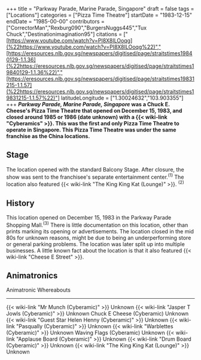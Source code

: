 +++
title = "Parkway Parade, Marine Parade, Singapore"
draft = false
tags = ["Locations"]
categories = ["Pizza Time Theatre"]
startDate = "1983-12-15"
endDate = "1985-00-00"
contributors = ["CorrectorMan","Rexburg090","BurgersNuggs445","Tux Chuck","Destinationimagination95"]
citations = ["[https://www.youtube.com/watch?v=PI8X8ILOoqg](%22https://www.youtube.com/watch?v=PI8X8ILOoqg%22)","[https://eresources.nlb.gov.sg/newspapers/digitised/page/straitstimes19840129-1.1.36](%22https://eresources.nlb.gov.sg/newspapers/digitised/page/straitstimes19840129-1.1.36%22)","[https://eresources.nlb.gov.sg/newspapers/digitised/page/straitstimes19831215-1.1.57](%22https://eresources.nlb.gov.sg/newspapers/digitised/page/straitstimes19831215-1.1.57%22)"]
latitudeLongitude = ["1.30024632","103.903355"]
+++
***Parkway Parade, Marine Parade, Singapore* was a Chuck E. Cheese's Pizza Time Theatre that opened on December 15, 1983, and closed around 1985 or 1986 (date unknown) with a {{< wiki-link "Cyberamics" >}}. This was the first and only Pizza Time Theatre to operate in Singapore.
This Pizza Time Theatre was under the same franchise as the China locations.**

## Stage

The location opened with the standard Balcony Stage. After closure, the show was sent to the franchisee's separate entertainment center.<sup>(1)</sup> The location also featured {{< wiki-link "The King King Kat (Lounge)" >}}. <sup>(2)</sup>

## History

This location opened on December 15, 1983 in the Parkway Parade Shopping Mall.<sup>(3)</sup> There is little documentation on this location, other than prints marking its opening or advertisements. The location closed in the mid 80s for unknown reasons, might be due to being an underperforming store or general parking problems. The location was later split up into multiple businesses.
A little known fact about the location is that it also featured {{< wiki-link "Cheese E Street" >}}.

## Animatronics

  Animatronic                                                  Whereabouts
  ------------------------------------------------------------ -------------
  {{< wiki-link "Mr Munch (Cyberamic)" >}}                 Unknown
  {{< wiki-link "Jasper T Jowls (Cyberamic)" >}}           Unknown
  Chuck E Cheese (Cyberamic)                                   Unknown
  {{< wiki-link "Guest Star Helen Henny (Cyberamic)" >}}   Unknown
  {{< wiki-link "Pasqually (Cyberamic)" >}}                Unknown
  {{< wiki-link "Warblettes (Cyberamic)" >}}               Unknown
  Waving Flags (Cyberamic)                                     Unknown
  {{< wiki-link "Applause Board (Cyberamic)" >}}           Unknown
  {{< wiki-link "Drum Board (Cyberamic)" >}}               Unknown
  {{< wiki-link "The King King Kat (Lounge)" >}}           Unknown
